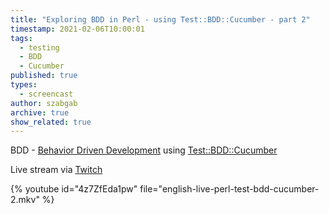 ```yaml
---
title: "Exploring BDD in Perl - using Test::BDD::Cucumber - part 2"
timestamp: 2021-02-06T10:00:01
tags:
  - testing
  - BDD
  - Cucumber
published: true
types:
  - screencast
author: szabgab
archive: true
show_related: true
---
```



BDD - [Behavior Driven Development](https://en.wikipedia.org/wiki/Behavior-driven_development)
using [Test::BDD::Cucumber](https://metacpan.org/pod/Test::BDD::Cucumber)

Live stream via [Twitch](https://www.twitch.tv/szabgab)


{% youtube id="4z7ZfEda1pw" file="english-live-perl-test-bdd-cucumber-2.mkv" %}
